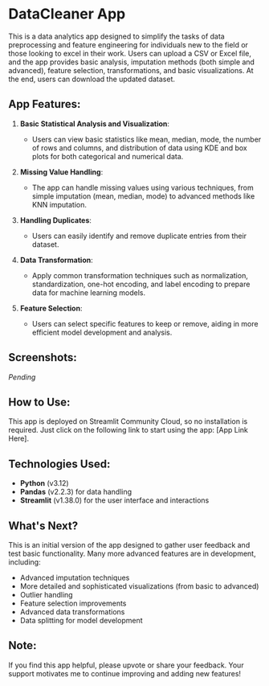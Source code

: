 # DataCleaner App 

This is a data analytics app designed to simplify the tasks of data preprocessing and feature engineering for individuals new to the field or those looking to excel in their work. Users can upload a CSV or Excel file, and the app provides basic analysis, imputation methods (both simple and advanced), feature selection, transformations, and basic visualizations. At the end, users can download the updated dataset.

## App Features:
1. **Basic Statistical Analysis and Visualization**:
   - Users can view basic statistics like mean, median, mode, the number of rows and columns, and distribution of data using KDE and box plots for both categorical and numerical data.

2. **Missing Value Handling**:
   - The app can handle missing values using various techniques, from simple imputation (mean, median, mode) to advanced methods like KNN imputation.

3. **Handling Duplicates**:
   - Users can easily identify and remove duplicate entries from their dataset.

4. **Data Transformation**:
   - Apply common transformation techniques such as normalization, standardization, one-hot encoding, and label encoding to prepare data for machine learning models.

5. **Feature Selection**:
   - Users can select specific features to keep or remove, aiding in more efficient model development and analysis.

## Screenshots:
*Pending*

## How to Use:
This app is deployed on Streamlit Community Cloud, so no installation is required. Just click on the following link to start using the app: [App Link Here].

## Technologies Used:
- **Python** (v3.12)
- **Pandas** (v2.2.3) for data handling
- **Streamlit** (v1.38.0) for the user interface and interactions

## What's Next?
This is an initial version of the app designed to gather user feedback and test basic functionality. Many more advanced features are in development, including:
- Advanced imputation techniques
- More detailed and sophisticated visualizations (from basic to advanced)
- Outlier handling
- Feature selection improvements
- Advanced data transformations
- Data splitting for model development

## Note:
If you find this app helpful, please upvote or share your feedback. Your support motivates me to continue improving and adding new features!
